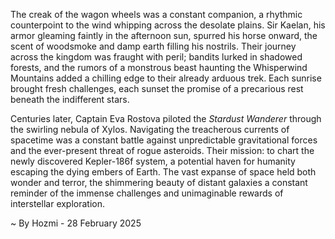 
The creak of the wagon wheels was a constant companion, a rhythmic counterpoint to the wind whipping across the desolate plains.  Sir Kaelan, his armor gleaming faintly in the afternoon sun, spurred his horse onward, the scent of woodsmoke and damp earth filling his nostrils.  Their journey across the kingdom was fraught with peril; bandits lurked in shadowed forests, and the rumors of a monstrous beast haunting the Whisperwind Mountains added a chilling edge to their already arduous trek. Each sunrise brought fresh challenges, each sunset the promise of a precarious rest beneath the indifferent stars.

Centuries later, Captain Eva Rostova piloted the *Stardust Wanderer* through the swirling nebula of Xylos.  Navigating the treacherous currents of spacetime was a constant battle against unpredictable gravitational forces and the ever-present threat of rogue asteroids.  Their mission: to chart the newly discovered Kepler-186f system, a potential haven for humanity escaping the dying embers of Earth. The vast expanse of space held both wonder and terror, the shimmering beauty of distant galaxies a constant reminder of the immense challenges and unimaginable rewards of interstellar exploration.

~ By Hozmi - 28 February 2025
